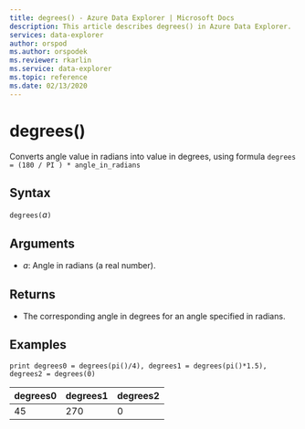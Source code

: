 ```yaml
---
title: degrees() - Azure Data Explorer | Microsoft Docs
description: This article describes degrees() in Azure Data Explorer.
services: data-explorer
author: orspod
ms.author: orspodek
ms.reviewer: rkarlin
ms.service: data-explorer
ms.topic: reference
ms.date: 02/13/2020
---
```

# degrees()

Converts angle value in radians into value in degrees, using formula `degrees = (180 / PI ) * angle_in_radians`

## Syntax

`degrees(`*a*`)`

## Arguments

* *a*: Angle in radians (a real number).

## Returns

* The corresponding angle in degrees for an angle specified in radians. 

## Examples

```kusto
print degrees0 = degrees(pi()/4), degrees1 = degrees(pi()*1.5), degrees2 = degrees(0)

```

|degrees0|degrees1|degrees2|
|---|---|---|
|45|270|0|
